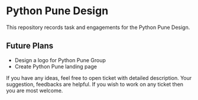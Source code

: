 # Python Pune Design

This repository records task and engagements for the Python Pune Design.

## Future Plans

- Design a logo for Python Pune Group
- Create Python Pune landing page

If you have any ideas, feel free to open ticket with detailed
description. Your suggestion, feedbacks are helpful. If you wish to
work on any ticket then you are most welcome.
